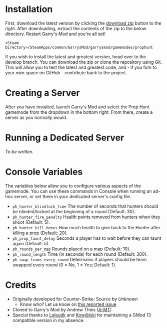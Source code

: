 # Installation

First, download the latest version by clicking the [download zip](https://github.com/andrewtheis/prophunt/archive/master.zip) button to the right. After downloading, extract the contents of the zip to the below directory. Restart Garry's Mod and you're all set!

`<Steam Directory>/SteamApps/common/GarrysMod/garrysmod/gamemodes/prophunt`

If you wish to install the latest and greatest version, head over to the develop branch. You can download the zip or clone the repository using Git. This will allow you to test the latest and greatest code, and - if you fork to your own space on GitHub - contribute back to the project.


# Creating a Server

After you have installed, launch Garry's Mod and select the Prop Hunt gamemode from the dropdown in the bottom right. From there, create a server as you normally would.


# Running a Dedicated Server

*To be written.*


# Console Variables

The variables below allow you to configure various aspects of the gamemode. You can use these commands in Console when running an ad-hoc server, or set them in your dedicated server's config file.

- `ph_hunter_blindlock_time`	The number of seconds that hunters should be blinded/locked at the beginning of a round (Default: 30).
- `ph_hunter_fire_penalty`		Health points removed from hunters when they shoot (Default: 5).
- `ph_hunter_kill_bonus`		How much health to give back to the Hunter after killing a prop (Default: 20).
- `ph_prop_taunt_delay`			Seconds a player has to wait before they can taunt again (Default: 5).
- `ph_rounds_per_map`			Rounds played on a map (Default: 10).
- `ph_round_length`				Time (in seconds) for each round (Default: 300).
- `ph_swap_teams_every_round`	Determains if players should be team swapped every round (0 = No, 1 = Yes; Default: 1).

# Credits

- Originally developed for Counter-Strike: Source by *Unknown*
	- Know who? Let us know on [this reported issue](https://github.com/andrewtheis/prophunt/issues/2)
- Cloned to Garry's Mod by Andrew Theis ([A-MT](http://steamcommunity.com/id/amt))
- Special thanks to [Leleudk](http://steamcommunity.com/id/leleudk) and [Kow@lski](http://steamcommunity.com/id/kowalski7cc) for maintaining a GMod 13 compatible version in my absence.